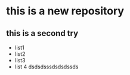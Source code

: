 # this is a new repository

## this is a second try

- list1
- list2
- list3
- list 4
 dsdsdsssdsdsdssds
 